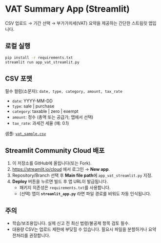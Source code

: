 # VAT Summary App (Streamlit)

CSV 업로드 → 기간 선택 → 부가가치세(VAT) 요약을 제공하는 간단한 스트림릿 앱입니다.

## 로컬 실행
```bash
pip install -r requirements.txt
streamlit run app_vat_streamlit.py
```

## CSV 포맷
필수 컬럼(소문자): `date, type, category, amount, tax_rate`  
- `date`: YYYY-MM-DD  
- `type`: sale | purchase  
- `category`: taxable | zero | exempt  
- `amount`: 정수 (총액 또는 공급가; 앱에서 선택)  
- `tax_rate`: 과세건 세율 (예: 0.1)

샘플: [`vat_sample.csv`](vat_sample.csv)

## Streamlit Community Cloud 배포
1. 이 저장소를 GitHub에 올립니다(또는 Fork).
2. https://streamlit.io/cloud 에서 로그인 → **New app**.
3. Repository/Branch 선택 후 **Main file path**에 `app_vat_streamlit.py` 지정.
4. **Deploy** 버튼을 누르면 빌드 후 앱 URL이 발급됩니다.
   - 패키지 의존성은 `requirements.txt`를 사용합니다.
   - (선택) 앱이 **`streamlit_app.py`** 라면 파일 경로를 비워도 자동 인식됩니다.

## 주의
- 학습/보조용입니다. 실제 신고 전 최신 법령/불공제 항목 검토 필수.
- 대용량 CSV는 업로드 제한에 부딪힐 수 있습니다. 필요시 파일을 분할하거나 요약 전처리를 권장합니다.
